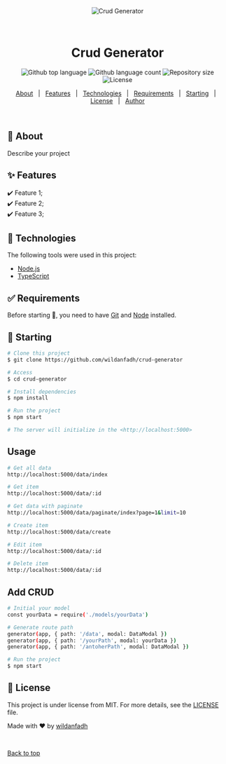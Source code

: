 <div align="center" id="top"> 
  <img src="./.github/app.gif" alt="Crud Generator" />

&#xa0;

  <!-- <a href="https://crudgenerator.netlify.app">Demo</a> -->
</div>

<h1 align="center">Crud Generator</h1>

<p align="center">
  <img alt="Github top language" src="https://img.shields.io/github/languages/top/wildanfadh/crud-generator?color=56BEB8">

  <img alt="Github language count" src="https://img.shields.io/github/languages/count/wildanfadh/crud-generator?color=56BEB8">

  <img alt="Repository size" src="https://img.shields.io/github/repo-size/wildanfadh/crud-generator?color=56BEB8">

  <img alt="License" src="https://img.shields.io/github/license/wildanfadh/crud-generator?color=56BEB8">

  <!-- <img alt="Github issues" src="https://img.shields.io/github/issues/wildanfadh/crud-generator?color=56BEB8" /> -->

  <!-- <img alt="Github forks" src="https://img.shields.io/github/forks/wildanfadh/crud-generator?color=56BEB8" /> -->

  <!-- <img alt="Github stars" src="https://img.shields.io/github/stars/wildanfadh/crud-generator?color=56BEB8" /> -->
</p>

<!-- Status -->

<!-- <h4 align="center">
	🚧  Crud Generator 🚀 Under construction...  🚧
</h4>

<hr> -->

<p align="center">
  <a href="#dart-about">About</a> &#xa0; | &#xa0; 
  <a href="#sparkles-features">Features</a> &#xa0; | &#xa0;
  <a href="#rocket-technologies">Technologies</a> &#xa0; | &#xa0;
  <a href="#white_check_mark-requirements">Requirements</a> &#xa0; | &#xa0;
  <a href="#checkered_flag-starting">Starting</a> &#xa0; | &#xa0;
  <a href="#memo-license">License</a> &#xa0; | &#xa0;
  <a href="https://github.com/wildanfadh" target="_blank">Author</a>
</p>

<br>

## :dart: About

Describe your project

## :sparkles: Features

:heavy_check_mark: Feature 1;\
:heavy_check_mark: Feature 2;\
:heavy_check_mark: Feature 3;

## :rocket: Technologies

The following tools were used in this project:

- [Node.js](https://nodejs.org/en/)
- [TypeScript](https://www.typescriptlang.org/)

## :white_check_mark: Requirements

Before starting :checkered_flag:, you need to have [Git](https://git-scm.com) and [Node](https://nodejs.org/en/) installed.

## :checkered_flag: Starting

```bash
# Clone this project
$ git clone https://github.com/wildanfadh/crud-generator

# Access
$ cd crud-generator

# Install dependencies
$ npm install

# Run the project
$ npm start

# The server will initialize in the <http://localhost:5000>
```

## Usage

```bash
# Get all data
http://localhost:5000/data/index

# Get item
http://localhost:5000/data/:id

# Get data with paginate
http://localhost:5000/data/paginate/index?page=1&limit=10

# Create item
http://localhost:5000/data/create

# Edit item
http://localhost:5000/data/:id

# Delete item
http://localhost:5000/data/:id
```

## Add CRUD

```bash
# Initial your model
const yourData = require('./models/yourData')

# Generate route path
generator(app, { path: '/data', modal: DataModal })
generator(app, { path: '/yourPath', modal: yourData })
generator(app, { path: '/antoherPath', modal: DataModal })

# Run the project
$ npm start
```

## :memo: License

This project is under license from MIT. For more details, see the [LICENSE](LICENSE.md) file.

Made with :heart: by <a href="https://github.com/wildanfadh" target="_blank">wildanfadh</a>

&#xa0;

<a href="#top">Back to top</a>
